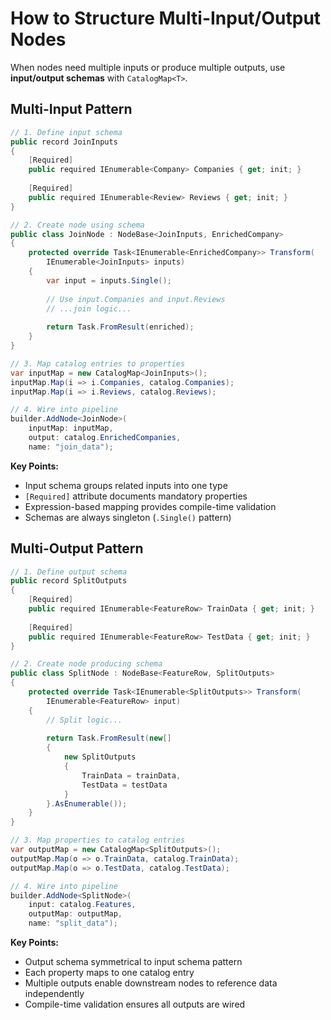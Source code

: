 # How to Structure Multi-Input/Output Nodes

When nodes need multiple inputs or produce multiple outputs, use **input/output schemas** with `CatalogMap<T>`.

## Multi-Input Pattern

```csharp
// 1. Define input schema
public record JoinInputs
{
    [Required]
    public required IEnumerable<Company> Companies { get; init; }
    
    [Required]
    public required IEnumerable<Review> Reviews { get; init; }
}

// 2. Create node using schema
public class JoinNode : NodeBase<JoinInputs, EnrichedCompany>
{
    protected override Task<IEnumerable<EnrichedCompany>> Transform(
        IEnumerable<JoinInputs> inputs)
    {
        var input = inputs.Single();
        
        // Use input.Companies and input.Reviews
        // ...join logic...
        
        return Task.FromResult(enriched);
    }
}

// 3. Map catalog entries to properties
var inputMap = new CatalogMap<JoinInputs>();
inputMap.Map(i => i.Companies, catalog.Companies);
inputMap.Map(i => i.Reviews, catalog.Reviews);

// 4. Wire into pipeline
builder.AddNode<JoinNode>(
    inputMap: inputMap,
    output: catalog.EnrichedCompanies,
    name: "join_data");
```

**Key Points:**
- Input schema groups related inputs into one type
- `[Required]` attribute documents mandatory properties
- Expression-based mapping provides compile-time validation
- Schemas are always singleton (`.Single()` pattern)

## Multi-Output Pattern

```csharp
// 1. Define output schema
public record SplitOutputs
{
    [Required]
    public required IEnumerable<FeatureRow> TrainData { get; init; }
    
    [Required]
    public required IEnumerable<FeatureRow> TestData { get; init; }
}

// 2. Create node producing schema
public class SplitNode : NodeBase<FeatureRow, SplitOutputs>
{
    protected override Task<IEnumerable<SplitOutputs>> Transform(
        IEnumerable<FeatureRow> input)
    {
        // Split logic...
        
        return Task.FromResult(new[]
        {
            new SplitOutputs
            {
                TrainData = trainData,
                TestData = testData
            }
        }.AsEnumerable());
    }
}

// 3. Map properties to catalog entries
var outputMap = new CatalogMap<SplitOutputs>();
outputMap.Map(o => o.TrainData, catalog.TrainData);
outputMap.Map(o => o.TestData, catalog.TestData);

// 4. Wire into pipeline
builder.AddNode<SplitNode>(
    input: catalog.Features,
    outputMap: outputMap,
    name: "split_data");
```

**Key Points:**
- Output schema symmetrical to input schema pattern
- Each property maps to one catalog entry
- Multiple outputs enable downstream nodes to reference data independently
- Compile-time validation ensures all outputs are wired
